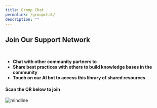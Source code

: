 ```yaml
---
title: Group Chat
permalink: /groupchat/
description: ""
---
```

## Join Our Support Network
<b> <br>
* Chat with other community partners to 
* Share best practices with others to build knowledge bases in the community
* Touch on our AI bot to access this library of shared resources</b>

<h4> Scan the QR below to join</h4>

<img alt="mindline" src="https://scontent.fsin7-1.fna.fbcdn.net/v/t1.6435-9/155047777_10159039075818560_1813083149321125721_n.jpg?_nc_cat=104&amp;ccb=1-7&amp;_nc_sid=8bfeb9&amp;_nc_ohc=9h4tdN5KL8kAX_pdIb5&amp;_nc_ht=scontent.fsin7-1.fna&amp;oh=00_AfBSb2B3n7GG3qrLmq70DYW0R5xUTtclh2L-_DmJYSiI1w&amp;oe=64F7C3D0">